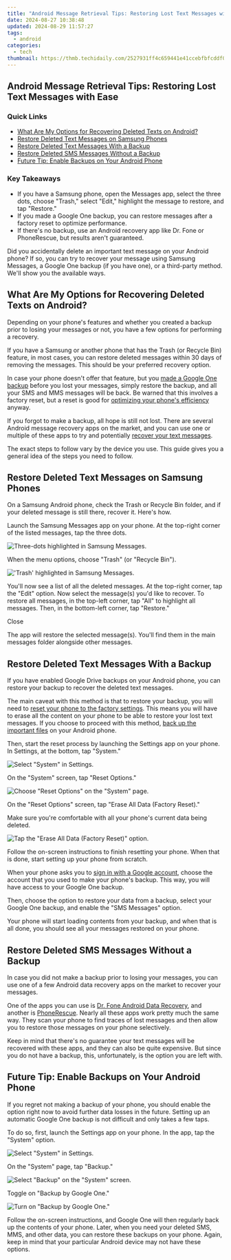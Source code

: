 ```yaml
---
title: "Android Message Retrieval Tips: Restoring Lost Text Messages with Ease"
date: 2024-08-27 10:38:48
updated: 2024-08-29 11:57:27
tags:
  - android
categories:
  - tech
thumbnail: https://thmb.techidaily.com/2527931ff4c659441e41ccebfbfcddf054977d94a39490ac9b4d8ff28e70d8e5.jfif
---
```


## Android Message Retrieval Tips: Restoring Lost Text Messages with Ease

### Quick Links

* [What Are My Options for Recovering Deleted Texts on Android?](https://instagram-video-recordings.techidaily.com/updated-in-2024-the-ultimate-strategy-for-boosted-instagram-video-traffic/)
* [Restore Deleted Text Messages on Samsung Phones](https://extra-approaches.techidaily.com/in-2024-mac-graphics-revolution-top-10-freeware-drawings/)
* [Restore Deleted Text Messages With a Backup](https://driver-install.techidaily.com/intuitive-driver-installation-enable-your-tp-link-device-in-oswindows/)
* [Restore Deleted SMS Messages Without a Backup](https://ai-voice-clone.techidaily.com/resolved-incompatibility-vehicle-and-gear/)
* [Future Tip: Enable Backups on Your Android Phone](https://fake-location.techidaily.com/how-can-i-use-a-fake-gps-without-mock-location-on-nubia-red-magic-8s-pro-drfone-by-drfone-virtual-android/)

### Key Takeaways

* If you have a Samsung phone, open the Messages app, select the three dots, choose "Trash," select "Edit," highlight the message to restore, and tap "Restore."
* If you made a Google One backup, you can restore messages after a factory reset to optimize performance.
* If there's no backup, use an Android recovery app like Dr. Fone or PhoneRescue, but results aren't guaranteed.

 Did you accidentally delete an important text message on your Android phone? If so, you can try to recover your message using Samsung Messages, a Google One backup (if you have one), or a third-party method. We'll show you the available ways.

##  What Are My Options for Recovering Deleted Texts on Android?

 Depending on your phone's features and whether you created a backup prior to losing your messages or not, you have a few options for performing a recovery.

 If you have a Samsung or another phone that has the Trash (or Recycle Bin) feature, in most cases, you can restore deleted messages within 30 days of removing the messages. This should be your preferred recovery option.

 In case your phone doesn't offer that feature, but you [made a Google One backup](https://youtube-help.techidaily.com/in-2024-master-your-stream-utilizing-youtubes-av1-technology/) before you lost your messages, simply restore the backup, and all your SMS and MMS messages will be back. Be warned that this involves a factory reset, but a reset is good for [optimizing your phone's efficiency](https://www.reviewgeek.com/37943/slow-android-phone-heres-what-we-recommend/) anyway.

 If you forgot to make a backup, all hope is still not lost. There are several Android message recovery apps on the market, and you can use one or multiple of these apps to try and potentially [recover your text messages](https://fox-links.techidaily.com/updated-in-2024-chucklecircuit-meme-studio-free-download/).

 The exact steps to follow vary by the device you use. This guide gives you a general idea of the steps you need to follow.

##  Restore Deleted Text Messages on Samsung Phones

 On a Samsung Android phone, check the Trash or Recycle Bin folder, and if your deleted message is still there, recover it. Here's how.

 Launch the Samsung Messages app on your phone. At the top-right corner of the listed messages, tap the three dots.

![Three-dots highlighted in Samsung Messages.](https://static1.howtogeekimages.com/wordpress/wp-content/uploads/2024/05/1-samsung-messages-menu.jpg) 

 When the menu options, choose "Trash" (or "Recycle Bin").

!['Trash' highlighted in Samsung Messages.](https://static1.howtogeekimages.com/wordpress/wp-content/uploads/2024/05/2-samsung-messages-trash.jpg) 

 You'll now see a list of all the deleted messages. At the top-right corner, tap the "Edit" option. Now select the message(s) you'd like to recover. To restore all messages, in the top-left corner, tap "All" to highlight all messages. Then, in the bottom-left corner, tap "Restore."

Close 

 The app will restore the selected message(s). You'll find them in the main messages folder alongside other messages.

##  Restore Deleted Text Messages With a Backup

 If you have enabled Google Drive backups on your Android phone, you can restore your backup to recover the deleted text messages.

 The main caveat with this method is that to restore your backup, you will need to [reset your phone to the factory settings](https://apple-account.techidaily.com/in-2024-how-to-get-the-apple-id-verification-code-from-apple-iphone-14-in-the-best-ways-by-drfone-ios/). This means you will have to erase all the content on your phone to be able to restore your lost text messages. If you choose to proceed with this method, [back up the important files](https://android-pokemon-go.techidaily.com/in-2024-here-are-some-reliable-ways-to-get-pokemon-go-friend-codes-for-oppo-find-x6-pro-drfone-by-drfone-virtual-android/) on your Android phone.

 Then, start the reset process by launching the Settings app on your phone. In Settings, at the bottom, tap "System."

![Select "System" in Settings.](https://static1.howtogeekimages.com/wordpress/wp-content/uploads/2023/09/screenshot_20230915-164230.png) 

 On the "System" screen, tap "Reset Options."

![Choose "Reset Options" on the "System" page.](https://static1.howtogeekimages.com/wordpress/wp-content/uploads/2023/09/screenshot_20230915-164237.png) 

 On the "Reset Options" screen, tap "Erase All Data (Factory Reset)."

 Make sure you're comfortable with all your phone's current data being deleted.

![Tap the "Erase All Data (Factory Reset)" option.](https://static1.howtogeekimages.com/wordpress/wp-content/uploads/2023/09/screenshot_20230915-164247.png) 

 Follow the on-screen instructions to finish resetting your phone. When that is done, start setting up your phone from scratch.

 When your phone asks you to [sign in with a Google account](https://techidaily.com/solutions-to-repair-corrupt-pdf-v17-file-stellar-by-stellar-guide/), choose the account that you used to make your phone's backup. This way, you will have access to your Google One backup.

 Then, choose the option to restore your data from a backup, select your Google One backup, and enable the "SMS Messages" option.

 Your phone will start loading contents from your backup, and when that is all done, you should see all your messages restored on your phone.

##  Restore Deleted SMS Messages Without a Backup

 In case you did not make a backup prior to losing your messages, you can use one of a few Android data recovery apps on the market to recover your messages.

 One of the apps you can use is [Dr. Fone Android Data Recovery](https://tools.techidaily.com/wondershare/products/), and another is [PhoneRescue](https://redirect.viglink.com/?key=e7eab128eb8d1c53e14db14f4c632447&cuid=UUhtgUeUpU207273&u=https%3A%2F%2Fwww.imobie.com%2Fphonerescue%2Fandroid-data-recovery.htm). Nearly all these apps work pretty much the same way. They scan your phone to find traces of lost messages and then allow you to restore those messages on your phone selectively.

 Keep in mind that there's no guarantee your text messages will be recovered with these apps, and they can also be quite expensive. But since you do not have a backup, this, unfortunately, is the option you are left with.

##  Future Tip: Enable Backups on Your Android Phone

 If you regret not making a backup of your phone, you should enable the option right now to avoid further data losses in the future. Setting up an automatic Google One backup is not difficult and only takes a few taps.

 To do so, first, launch the Settings app on your phone. In the app, tap the "System" option.

![Select "System" in Settings.](https://static1.howtogeekimages.com/wordpress/wp-content/uploads/2023/09/screenshot_20230915-164230.png) 

 On the "System" page, tap "Backup."

![Select "Backup" on the "System" screen.](https://static1.howtogeekimages.com/wordpress/wp-content/uploads/2023/09/screenshot_20230915-164603.png) 

 Toggle on "Backup by Google One."

![Turn on "Backup by Google One."](https://static1.howtogeekimages.com/wordpress/wp-content/uploads/2023/09/screenshot_20230915-164850.png) 

 Follow the on-screen instructions, and Google One will then regularly back up the contents of your phone. Later, when you need your deleted SMS, MMS, and other data, you can restore these backups on your phone. Again, keep in mind that your particular Android device may not have these options.

<ins class="adsbygoogle"
     style="display:block"
     data-ad-format="autorelaxed"
     data-ad-client="ca-pub-7571918770474297"
     data-ad-slot="1223367746"></ins>



<ins class="adsbygoogle"
     style="display:block"
     data-ad-client="ca-pub-7571918770474297"
     data-ad-slot="8358498916"
     data-ad-format="auto"
     data-full-width-responsive="true"></ins>

